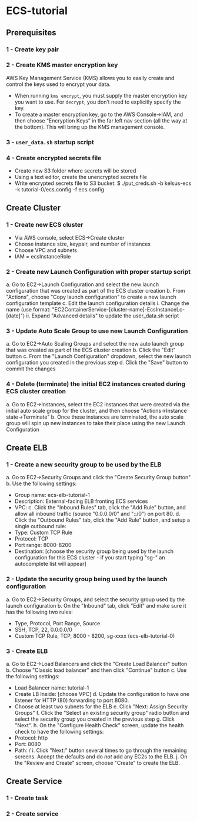 # ECS-tutorial

## Prerequisites

### 1 - Create key pair

### 2 - Create KMS master encryption key
AWS Key Management Service (KMS) allows you to easily create and control the keys used to encrypt your data.

* When running `kms encrypt`, you must supply the master encryption key you want to use. For `decrypt`, you don’t need to explicitly specify the key.
* To create a master encryption key, go to the AWS Console->IAM, and then choose “Encryption Keys” in the far left nav section (all the way at the bottom). This will bring up the KMS management console.

### 3 - `user_data.sh` startup script

### 4 - Create encrypted secrets file
* Create new S3 folder where secrets will be stored
* Using a text editor, create the unencrypted secrets file
* Write encrypted secrets file to S3 bucket:
$ ./put_creds.sh -b kelsus-ecs -k tutorial-0/ecs.config -f ecs.config


## Create Cluster

### 1 - Create new ECS cluster
* Via AWS console, select ECS->Create cluster
* Choose instance size, keypair, and number of instances
* Choose VPC and subnets
* IAM = ecsInstanceRole

### 2 - Create new Launch Configuration with proper startup script
a. Go to EC2->Launch Configuration and select the new launch configuration that was created as part of the ECS cluster creation
b. From "Actions", choose "Copy launch configuration" to create a new launch configuration template
c. Edit the launch configuration details
    i. Change the name (use format: "EC2ContainerService-[cluster-name]-EcsInstanceLc-[date]")
    ii. Expand "Advanced details" to update the user_data.sh script

### 3 - Update Auto Scale Group to use new Launch Configuration
a. Go to EC2->Auto Scaling Groups and select the new auto launch group that was created as part of the ECS cluster creation
b. Click the "Edit" button
c. From the "Launch Configuration" dropdown, select the new launch configuration you created in the previous step
d. Click the "Save" button to commit the changes

### 4 - Delete (terminate) the initial EC2 instances created during ECS cluster creation
a. Go to EC2->Instances, select the EC2 instances that were created via the initial auto scale group for the cluster, and then choose "Actions->Instance state->Terminate"
b. Once these instances are terminated, the auto scale group will spin up new instances to take their place using the new Launch Configuration


## Create ELB

### 1 - Create a new security group to be used by the ELB
a. Go to EC2->Security Groups and click the "Create Security Group button"
b. Use the following settings:
- Group name: ecs-elb-tutorial-1
- Description: External-facing ELB fronting ECS services
- VPC:
c. Click the "Inbound Rules" tab, click the "Add Rule" button, and allow all inbound traffic (source "0.0.0.0/0" and "::/0") on port 80.
d. Click the "Outbound Rules" tab, click the "Add Rule" button, and setup a single outbound rule:
- Type: Custom TCP Rule
- Protocol: TCP
- Port range: 8000-8200
- Destination: [choose the security group being used by the launch configuration for this ECS cluster - if you start typing "sg-" an autocomplete list will appear]

### 2 - Update the security group being used by the launch configuration
a. Go to EC2->Security Groups, and select the security group used by the launch configuration
b. On the "Inbound" tab, click "Edit" and make sure it has the following two rules:
- Type, Protocol, Port Range, Source
- SSH, TCP, 22, 0.0.0.0/0
- Custom TCP Rule, TCP, 8000 - 8200, sg-xxxx (ecs-elb-tutorial-0)

### 3 - Create ELB
a. Go to EC2->Load Balancers and click the "Create Load Balancer" button
b. Choose "Classic load balancer" and then click "Continue" button
c. Use the following settings:
- Load Balancer name: tutorial-1
- Create LB Inside: [choose VPC]
d. Update the configuration to have one listener for HTTP (80) forwarding to port 8080.
- Choose at least two subnets for the ELB
e. Click "Next: Assign Security Groups"
f. Click the "Select an existing security group" radio button and select the security group you created in the previous step
g. Click "Next".
h. On the "Configure Health Check" screen, update the health check to have the following settings:
- Protocol: http
- Port: 8080
- Path: /
i. Click "Next:" button several times to go through the remaining screens. Accept the defaults and do *not* add any EC2s to the ELB.
j. On the "Review and Create" screen, choose "Create" to create the ELB.


## Create Service

### 1 - Create task

### 2 - Create service
